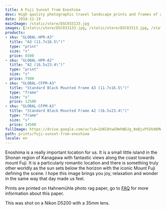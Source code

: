 ```yaml
---
title: A Fuji Sunset from Enoshima
desc: High qaulity photographic travel landscape prints and frames of a sunset with mount fuji in japan. Worldwide shipping
date: 2018-12-19
mainImage: /static/store/DSC033133.jpg
images: [/static/store/DSC033133.jpg, /static/store/DSC03313.jpg, /static/store/DSC03301.jpg, /static/store/DSC03307.jpg, /static/store/DSC03310.jpg]
products: 
- sku: "GLOBAL-HPR-A3"
  title: "A3 (11.7x16.5\")"
  type: "print"
  size: "s"
  price: 6500
- sku: "GLOBAL-HPR-A2"
  title: "A2 (16.5x23.4\")"
  type: "print"
  size: "s"
  price: 7500
- sku: "GLOBAL-CFPM-A3"
  title: "Standard Black Mounted Frame A3 (11.7x16.5\")"
  type: "frame"
  size: "s"
  price: 12500
- sku: "GLOBAL-CFPM-A2"
  title: "Standard Black Mounted Frame A2 (16.5x23.4\")"
  type: "frame"
  size: "s"
  price: 14500
fullImage: https://drive.google.com/uc?id=1UNl8twG9mhNDJg_0eBjvPSVk96MWWRcG
path: prints/fuji-sunset-from-enoshima
locale: en
---
```


Enoshima is a really important location for us. It is a small little island in the Shonan region of Kanagawa with fantastic views along the coast towards mount Fuji. It is a particularly romantic location and there is something truly other worldly as the sun sets below the horizon with the iconic Mount Fuji defining the scene. I hope this image brings you joy, relaxation and wonder in the same way that day made us feel.

Prints are printed on Hahnemühle photo rag paper, go to [FAQ](https://tabitraveler.com/en/prints#faq) for more information about this paper.

This was shot on a Nikon D5200 with a 35mm lens.
